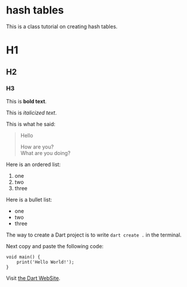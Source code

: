 # hash tables

This is a class tutorial on creating hash tables.

# H1
## H2
### H3

This is **bold text**.

This is *italicized text*.

This is what he said:

> Hello
> 
> How are you?  
> What are you doing?

Here is an ordered list:
1. one 
2. two
3. three

Here is a bullet list:
- one
- two 
- three

The way to create a Dart project is to write `dart create .` in the terminal.

Next copy and paste the following code:

```
void main() {
    print('Hello World!');
}
```

Visit [the Dart WebSite](https://dart.dev/).